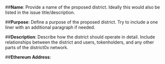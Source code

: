 ##**Name**: Provide a name of the proposed district. Ideally this would also be listed in the issue title/description.

##**Purpose**: Define a purpose of the proposed district. Try to include a one liner with an additional paragraph if needed.

##**Description**: Describe how the district should operate in detail. Include relationships between the district and users, tokenholders, and any other parts of the district0x network.

##**Ethereum Address**:
